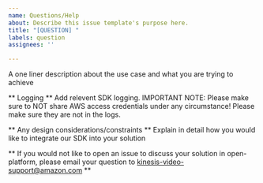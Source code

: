 ```yaml
---
name: Questions/Help
about: Describe this issue template's purpose here.
title: "[QUESTION] "
labels: question
assignees: ''

---
```


A one liner description about the use case and what you are trying to achieve

** Logging ** 
Add relevent SDK logging. IMPORTANT NOTE: Please make sure to NOT share AWS access credentials under any circumstance! Please make sure they are not in the logs.

** Any design considerations/constraints **
Explain in detail how you would like to integrate our SDK into your solution 

** If you would not like to open an issue to discuss your solution in open-platform, please email your question to kinesis-video-support@amazon.com **
